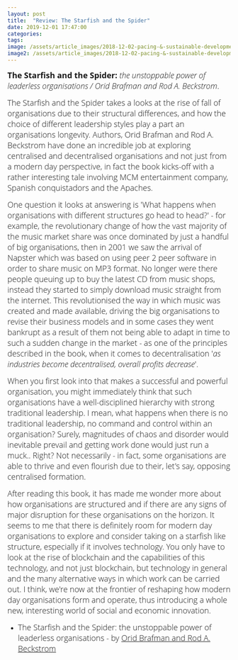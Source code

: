 ```yaml
---
layout: post
title:  "Review: The Starfish and the Spider"
date: 2019-12-01 17:47:00
categories:
tags:
image: /assets/article_images/2018-12-02-pacing-&-sustainable-development/sustainable.jpg
image2: /assets/article_images/2018-12-02-pacing-&-sustainable-development/sustainable-mobile.jpg
---
```


<span style="color:#00000; text-align: justify; font-family: 'open sans'; text-align: 'justify'; font-size: 1em; font-size: 18px; font-weight: 200; hyphens: none;">**The Starfish and the Spider:** _the unstoppable power of leaderless organisations / Orid Brafman and Rod A. Beckstrom_.

<span style="color:#00000; text-align: justify; font-family: 'open sans'; text-align: 'justify'; font-size: 1em; font-size: 18px; font-weight: 200; hyphens: none;">The Starfish and the Spider takes a looks at the rise of fall of organisations due to their structural differences, and how the choice of different leadership styles play a part an organisations longevity. Authors, Orid Brafman and Rod A. Beckstrom have done an incredible job at exploring centralised and decentralised organisations and not just from a modern day perspective, in fact the book kicks-off with a rather interesting tale involving MCM entertainment company, Spanish conquistadors and the Apaches.

<span style="color:#00000; text-align: justify; font-family: 'open sans'; text-align: 'justify'; font-size: 1em; font-size: 18px; font-weight: 200; hyphens: none;">One question it looks at answering is 'What happens when organisations with different structures go head to head?' - for example, the revolutionary change of how the vast majority of the music market share was once dominated by just a handful of big organisations, then in 2001 we saw the arrival of Napster which was based on using peer 2 peer software in order to share music on MP3 format. No longer were there people queuing up to buy the latest CD from music shops, instead they started to simply download music straight from the internet. This revolutionised the way in which music was created and made available, driving the big organisations to revise their business models and in some cases they went bankrupt as a result of them not being able to adapt in time to such a sudden change in the market - as one of the principles described in the book, when it comes to decentralisation '_as industries become decentralised, overall profits decrease_'.

<span style="color:#00000; text-align: justify; font-family: 'open sans'; text-align: 'justify'; font-size: 1em; font-size: 18px; font-weight: 200; hyphens: none;">When you first look into that makes a successful and powerful organisation, you might immediately think that such organisations have a well-disciplined hierarchy with strong traditional leadership. I mean, what happens when there is no traditional leadership, no command and control within an organisation? Surely, magnitudes of chaos and disorder would inevitable prevail and getting work done would just run a muck.. Right? Not necessarily - in fact, some organisations are able to thrive and even flourish due to their, let's say, opposing centralised formation.

<span style="color:#00000; text-align: justify; font-family: 'open sans'; text-align: 'justify'; font-size: 1em; font-size: 18px; font-weight: 200; hyphens: none;">After reading this book, it has made me wonder more about how organisations are structured and if there are any signs of major disruption for these organisations on the horizon. It seems to me that there is definitely room for modern day organisations to explore and consider taking on a starfish like structure, especially if it involves technology. You only have to look at the rise of blockchain and the capabilities of this technology, and not just blockchain, but technology in general and the many alternative ways in which work can be carried out. I think, we're now at the frontier of reshaping how modern day organisations form and operate, thus introducing a whole new, interesting world of social and economic innovation.

- <span style="color:#00000; font-family: 'open sans'; font-size: 1em; font-size: 18px; font-weight: 200; hyphens: none;">The Starfish and the Spider: the unstoppable power of leaderless organisations - by [Orid Brafman and Rod A. Beckstrom](https://www.amazon.co.uk/Starfish-Spider-Unstoppable-Leaderless-Organizations/dp/1591841836)
